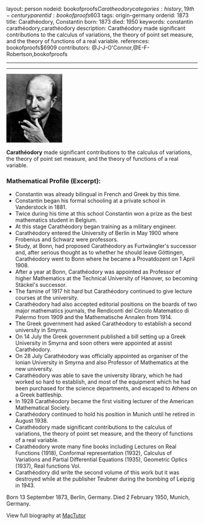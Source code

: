 layout: person
nodeid: bookofproofs$Caratheodory
categories: history,19th-century
parentid: bookofproofs$603
tags: origin-germany
orderid: 1873
title: Carathéodory, Constantin
born: 1873
died: 1950
keywords: constantin carathéodory,carathéodory
description: Carathéodory made significant contributions to the calculus of variations, the theory of point set measure, and the theory of functions of a real variable.
references: bookofproofs$6909
contributors: @J-J-O'Connor,@E-F-Robertson,bookofproofs

---



---

![Caratheodory.jpg](https://github.com/bookofproofs/bookofproofs.github.io/blob/main/_sources/_assets/images/portraits/Caratheodory.jpg?raw=true)

**Carathéodory** made significant contributions to the calculus of variations, the theory of point set measure, and the theory of functions of a real variable.

### Mathematical Profile (Excerpt):
* Constantin was already bilingual in French and Greek by this time.
* Constantin began his formal schooling at a private school in Vanderstock in 1881.
* Twice during his time at this school Constantin won a prize as the best mathematics student in Belgium.
* At this stage Carathéodory began training as a military engineer.
* Carathéodory entered the University of Berlin in May 1900 where Frobenius and Schwarz were professors.
* Study, at Bonn, had proposed Carathéodory as Furtwängler's successor and, after serious thought as to whether he should leave Göttingen, Carathéodory went to Bonn where he became a Provatdozent on 1 April 1908.
* After a year at Bonn, Carathéodory was appointed as Professor of higher Mathematics at the Technical University of Hanover, so becoming Stäckel's successor.
* The famine of 1917 hit hard but Carathéodory continued to give lecture courses at the university.
* Carathéodory had also accepted editorial positions on the boards of two major mathematics journals, the Rendiconti del Circolo Matematico di Palermo from 1909 and the Mathematische Annalen from 1914.
* The Greek government had asked Carathéodory to establish a second university in Smyrna.
* On 14 July the Greek government published a bill setting up a Greek University in Smyrna and soon others were appointed at assist Carathéodory.
* On 28 July Carathéodory was officially appointed as organiser of the Ionian University in Smyrna and also Professor of Mathematics at the new university.
* Carathéodory was able to save the university library, which he had worked so hard to establish, and most of the equipment which he had been purchased for the science departments, and escaped to Athens on a Greek battleship.
* In 1928 Carathéodory became the first visiting lecturer of the American Mathematical Society.
* Carathéodory continued to hold his position in Munich until he retired in August 1938.
* Carathéodory made significant contributions to the calculus of variations, the theory of point set measure, and the theory of functions of a real variable.
* Carathéodory wrote many fine books including Lectures on Real Functions (1918), Conformal representation (1932), Calculus of Variations and Partial Differential Equations (1935), Geometric Optics (1937), Real functions Vol.
* Carathéodory did write the second volume of this work but it was destroyed while at the publisher Teubner during the bombing of Leipzig in 1943.

Born 13 September 1873, Berlin, Germany. Died 2 February 1950, Munich, Germany.

View full biography at [MacTutor](https://mathshistory.st-andrews.ac.uk/Biographies/Caratheodory/)
